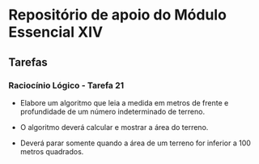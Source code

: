 # Repositório de apoio do Módulo Essencial XIV

## Tarefas

### Raciocínio Lógico - Tarefa 21

- Elabore um algoritmo que leia a medida em metros de frente e profundidade de um número indeterminado de terreno.

- O algoritmo deverá calcular e mostrar a área do terreno.

- Deverá parar somente quando a área de um terreno for inferior a 100 metros quadrados.
